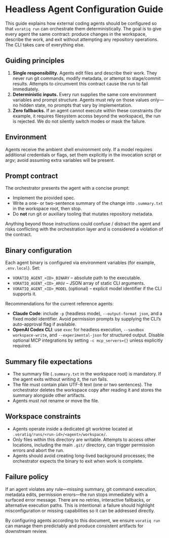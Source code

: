 # Headless Agent Configuration Guide

This guide explains how external coding agents should be configured so that `voratiq run` can orchestrate them deterministically. The goal is to give every agent the same contract: produce changes in the workspace, describe the work, and exit without attempting any repository operations. The CLI takes care of everything else.

## Guiding principles

1. **Single responsibility.** Agents edit files and describe their work. They never run git commands, modify metadata, or attempt to stage/commit results. Attempts to circumvent this contract cause the run to fail immediately.
2. **Deterministic inputs.** Every run supplies the same core environment variables and prompt structure. Agents must rely on those values only—no hidden state, no prompts that vary by implementation.
3. **Zero fallbacks.** If an agent cannot execute within these constraints (for example, it requires filesystem access beyond the workspace), the run is rejected. We do not silently switch modes or mask the failure.

## Environment

Agents receive the ambient shell environment only. If a model requires additional credentials or flags, set them explicitly in the invocation script or argv; avoid assuming extra variables will be present.

## Prompt contract

The orchestrator presents the agent with a concise prompt:

- Implement the provided spec.
- Write a one- or two-sentence summary of the change into `.summary.txt` in the workspace root, then stop.
- Do **not** run git or auxiliary tooling that mutates repository metadata.

Anything beyond those instructions could confuse / distract the agent and risks conflicting with the orchestration layer and is considered a violation of the contract.

## Binary configuration

Each agent binary is configured via environment variables (for example, `.env.local`). Set:

- `VORATIQ_AGENT_<ID>_BINARY` – absolute path to the executable.
- `VORATIQ_AGENT_<ID>_ARGV` – JSON array of static CLI arguments.
- `VORATIQ_AGENT_<ID>_MODEL` (optional) – explicit model identifier if the CLI supports it.

Recommendations for the current reference agents:

- **Claude Code**: include `-p` (headless mode), `--output-format json`, and a fixed model identifier. Avoid permission prompts by supplying the CLI’s auto-approval flag if available.
- **OpenAI Codex CLI**: use `exec` for headless execution, `--sandbox workspace-write`, and `--experimental-json` for structured output. Disable optional MCP integrations by setting `-c mcp_servers={}` unless explicitly required.

## Summary file expectations

- The summary file (`.summary.txt` in the workspace root) is mandatory. If the agent exits without writing it, the run fails.
- The file must contain plain UTF-8 text (one or two sentences). The orchestrator deletes the workspace copy after reading it and stores the summary alongside other artifacts.
- Agents must not rename or move the file.

## Workspace constraints

- Agents operate inside a dedicated git worktree located at `.voratiq/runs/<run-id>/<agent>/workspace/`.
- Only files within this directory are writable. Attempts to access other locations, including the main `.git/` directory, can trigger permission errors and abort the run.
- Agents should avoid creating long-lived background processes; the orchestrator expects the binary to exit when work is complete.

## Failure policy

If an agent violates any rule—missing summary, git command execution, metadata edits, permission errors—the run stops immediately with a surfaced error message. There are no retries, interactive fallbacks, or alternative execution paths. This is intentional: a failure should highlight misconfiguration or missing capabilities so it can be addressed directly.

By configuring agents according to this document, we ensure `voratiq run` can manage them predictably and produce consistent artifacts for downstream review.
